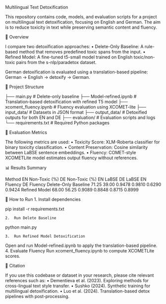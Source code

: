 Multilingual Text Detoxification

This repository contains code, models, and evaluation scripts for a project on multilingual text detoxification, focusing on English and German. The aim is to reduce toxicity in text while preserving semantic content and fluency.

📌 Overview

I compare two detoxification approaches:
• Delete-Only Baseline: A rule-based method that removes predefined toxic spans from the input.
• Refined Model: A fine-tuned t5-small model trained on English toxic/non-toxic pairs from the s-nlp/paradetox dataset.

German detoxification is evaluated using a translation-based pipeline: German → English → detoxify → German.

📁 Project Structure

├── main.py # Delete-only baseline
├── Model-refined.ipynb # Translation-based detoxification with refined T5 model
├── xcoment_fluency.ipynb # Fluency evaluation using XCOMET-lite
├── input_data/ # Datasets in JSON format
├── output_data/ # Detoxified outputs for both EN and DE
├── evaluation/ # Evaluation scripts and logs
└── requirements.txt # Required Python packages

🧪 Evaluation Metrics

The following metrics are used:
• Toxicity Score: XLM-Roberta classifier for binary toxicity classification.
• Content Preservation: Cosine similarity between LaBSE sentence embeddings.
• Fluency: COMET-style XCOMETLite model estimates output fluency without references.

📊 Results Summary

Method EN Non-Toxic (%) DE Non-Toxic (%) EN LaBSE DE LaBSE EN Fluency DE Fluency
Delete-Only Baseline 71.25 39.00 0.9478 0.9810 0.6290 0.9424
Refined Model 68.00 56.25 0.9089 0.8848 0.8715 0.8999

🚀 How to Run 1. Install dependencies

pip install -r requirements.txt

    2.	Run Delete Baseline

python main.py

    3.	Run Refined Model Detoxification

Open and run Model-refined.ipynb to apply the translation-based pipeline. 4. Evaluate Fluency
Run xcoment_fluency.ipynb to compute XCOMETLite scores.

📖 Citation

If you use this codebase or dataset in your research, please cite relevant references such as:
• Dementieva et al. (2023). Exploring methods for cross-lingual text style transfer.
• Sushko (2024). Synthetic training for multilingual detoxification.
• Luo et al. (2024). Translation-based detox pipelines with post-processing.
